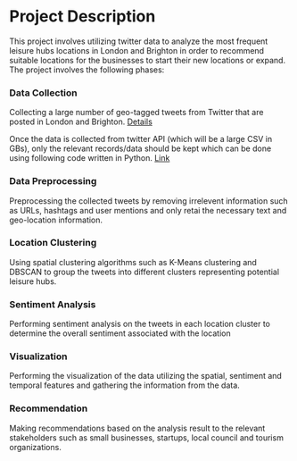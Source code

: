 # Project Description
This project involves utilizing twitter data to analyze the most frequent leisure hubs locations in London and Brighton in order to recommend suitable locations for the businesses to start their new locations or expand. The project involves the following phases:

### Data Collection
Collecting a large number of geo-tagged tweets from Twitter that are posted in London and Brighton. [Details](Collecting_tweets_from_twitter_API.md)

Once the data is collected from twitter API (which will be a large CSV in GBs), only the relevant records/data should be kept which can be done using following code written in Python. [Link](Reading_Large_CSV.ipynb)

### Data Preprocessing
Preprocessing the collected tweets by removing irrelevent information such as URLs, hashtags and user mentions and only retai  the necessary text and geo-location information.

### Location Clustering
Using spatial clustering algorithms such as K-Means clustering and DBSCAN to group the tweets into different clusters representing potential leisure hubs.

### Sentiment Analysis
Performing sentiment analysis on the tweets in each location cluster to determine the overall sentiment associated with the location

### Visualization 
Performing the visualization of the data utilizing the spatial, sentiment and temporal features and gathering the information from the data.

### Recommendation
Making recommendations based on the analysis result to the relevant stakeholders such as small businesses, startups, local council and tourism organizations.
